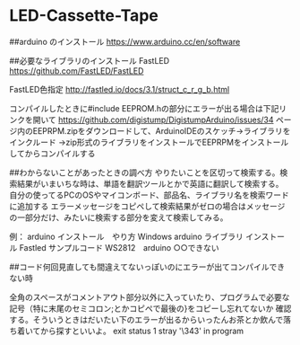# LED-Cassette-Tape

##arduino のインストール
https://www.arduino.cc/en/software

##必要なライブラリのインストール
FastLED
https://github.com/FastLED/FastLED

FastLED色指定
http://fastled.io/docs/3.1/struct_c_r_g_b.html

コンパイルしたときに#include EEPROM.hの部分にエラーが出る場合は下記リンクを開いて
https://github.com/digistump/DigistumpArduino/issues/34
ページ内のEEPRPM.zipをダウンロードして、ArduinoIDEのスケッチ→ライブラリをインクルード
→zip形式のライブラリをインストールでEEPRPMをインストールしてからコンパイルする

##わからないことがあったときの調べ方
やりたいことを区切って検索する。検索結果がいまいちな時は、単語を翻訳ツールとかで英語に翻訳して検索する。
自分の使ってるPCのOSやマイコンボード、部品名、ライブラリ名を検索ワードに追加する
エラーメッセージをコピペして検索結果がゼロの場合はメッセージの一部分だけ、みたいに検索する部分を変えて検索してみる。

例：
arduino インストール　やり方 Windows
arduino ライブラリ インストール
Fastled サンプルコード
WS2812　arduino ○○できない

##コード何回見直しても間違えてないっぽいのにエラーが出てコンパイルできない時

全角のスペースがコメントアウト部分以外に入っていたり、プログラムで必要な記号（特に末尾のセミコロン;とかコピペで最後の}をコピーし忘れてないか
確認する。そういうときはだいたい下のエラーが出るからいったんお茶とか飲んで落ち着いてから探すといいよ。
exit status 1
stray '\343' in program

